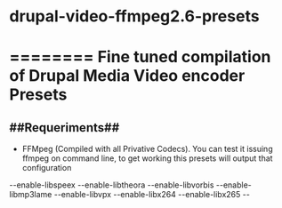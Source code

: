 # drupal-video-ffmpeg2.6-presets #
========
Fine tuned compilation of Drupal Media Video encoder Presets
========
##Requeriments##
--------
- FFMpeg (Compiled with all Privative Codecs). You can test it issuing ffmpeg on command line, to get working this presets will output that configuration

--enable-libspeex --enable-libtheora --enable-libvorbis --enable-libmp3lame --enable-libvpx --enable-libx264 --enable-libx265 --